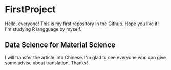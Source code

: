 # FirstProject
Hello, everyone! This is my first repository in the Github.
Hope you like it!
I'm studying R langguage by myself.
## Data Science for Material Science
I will transfer the article into Chinese.
I'm glad to see everyone who can give some advise about translation. Thanks!

